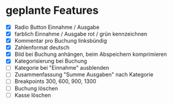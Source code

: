 # geplante Features

- [x] Radio Button Einnahme / Ausgabe
- [x] farblich Einnahme / Ausgabe rot / grün kennzeichnen
- [x] Kommentar pro Buchung linksbündig
- [x] Zahlenformat deutsch
- [x] Bild bei Buchung anhängen, beim Abspeichern komprimieren
- [x] Kategorisierung bei Buchung
- [ ] Kategorie bei "Einnahme" ausblenden
- [ ] Zusammenfassung "Summe Ausgaben" nach Kategorie
- [ ] Breakpoints 300, 600, 900, 1300
- [ ] Buchung löschen
- [ ] Kasse löschen
